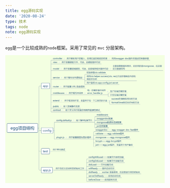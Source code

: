 ```yaml
---
title: egg源码实现
date: '2020-08-24'
type: 技术
tags: node
note: egg源码实现
---
```


`egg`是一个比较成熟的`node`框架。采用了常见的 `mvc` 分层架构。

<img src='../../images/node/egg项目结构.png'>